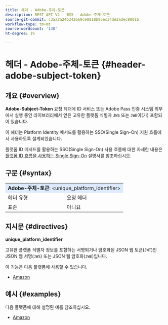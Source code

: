 ```yaml
---
title: 헤더 - Adobe-주체-토큰
description: REST API V2 - 헤더 - Adobe-주체-토큰
source-git-commit: c3aa2a24b242669ce0818b95ec34de2adec8001b
workflow-type: tm+mt
source-wordcount: '130'
ht-degree: 1%

---
```



# 헤더 - Adobe-주체-토큰 {#header-adobe-subject-token}

## 개요 {#overview}

<b>Adobe-Subject-Token</b> 요청 헤더에 ID 서비스 또는 Adobe Pass 인증 시스템 외부에서 실행 중인 라이브러리에서 얻은 고유한 플랫폼 식별자 `JWS` 또는 `JWE`이(가) 포함되어 있습니다.

이 헤더는 Platform Identity 메서드를 활용하는 SSO(Single Sign-On) 지원 흐름에서 사용하도록 설계되었습니다.

플랫폼 ID 메서드를 활용하는 SSO(Single Sign-On) 사용 흐름에 대한 자세한 내용은 [플랫폼 ID 흐름을 사용하는 Single Sign-On](../../flows/single-sign-on-flows/rest-api-v2-single-sign-on-platform-identity-flows.md) 설명서를 참조하십시오.

## 구문 {#syntax}

<table>
   <tr>
      <td style="background-color: #DEEBFF;" colspan="2"><b>Adobe-주체-토큰</b>: &lt;unique_platform_identifier&gt;</td>
   </tr>
   <tr>
      <td>헤더 유형</td>
      <td>요청 헤더</td>
   </tr>
   <tr>
      <td>표준</td>
      <td>아니요</td>
   </tr>
</table>

## 지시문 {#directives}

<b>unique_platform_identifier</b>

고유한 플랫폼 식별자 정보를 포함하는 서명되거나 암호화된 JSON 웹 토큰(`JWT`)인 JSON 웹 서명(`JWS`) 또는 JSON 웹 암호화(`JWE`)입니다.

이 기능은 다음 플랫폼에 사용할 수 있습니다.

* [Amazon](../../../amazon-fireos-sso-using-clientless-api-cookbook.md)

## 예시 {#examples}

다음 플랫폼에 대해 설명된 예를 참조하십시오.

* [Amazon](../../../amazon-fireos-sso-using-clientless-api-cookbook.md)
